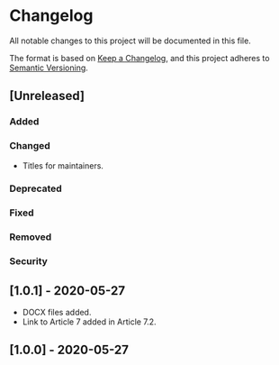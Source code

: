 # Changelog
All notable changes to this project will be documented in this file.

The format is based on [Keep a Changelog](https://keepachangelog.com/en/1.0.0/),
and this project adheres to [Semantic Versioning](https://semver.org/spec/v2.0.0.html).

## [Unreleased]

### Added

### Changed

- Titles for maintainers.

### Deprecated

### Fixed

### Removed

### Security

## [1.0.1] - 2020-05-27

- DOCX files added.
- Link to Article 7 added in Article 7.2.

## [1.0.0] - 2020-05-27

